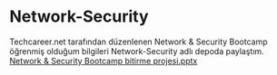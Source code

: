 # Network-Security
Techcareer.net tarafından düzenlenen Network & Security Bootcamp öğrenmiş olduğum bilgileri Network-Security adlı depoda paylaştım.
[Network & Security Bootcamp bitirme projesi.pptx](https://github.com/Ersin-OZCAN/Network-Security/files/10041726/Network.Security.Bootcamp.bitirme.projesi.pptx)
